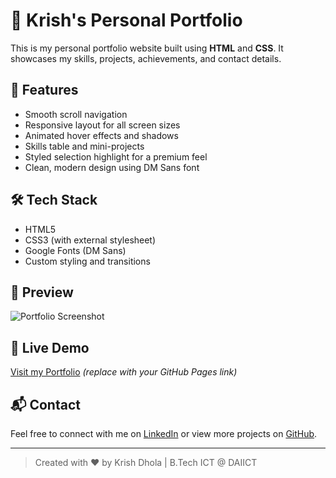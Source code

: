 # 💼 Krish's Personal Portfolio

This is my personal portfolio website built using **HTML** and **CSS**. It showcases my skills, projects, achievements, and contact details.

## 🚀 Features
- Smooth scroll navigation
- Responsive layout for all screen sizes
- Animated hover effects and shadows
- Skills table and mini-projects
- Styled selection highlight for a premium feel
- Clean, modern design using DM Sans font

## 🛠️ Tech Stack
- HTML5
- CSS3 (with external stylesheet)
- Google Fonts (DM Sans)
- Custom styling and transitions

## 📸 Preview
![Portfolio Screenshot](screenshot.png)

## 🔗 Live Demo
[Visit my Portfolio](https://yourusername.github.io/portfolio/) *(replace with your GitHub Pages link)*

## 📬 Contact
Feel free to connect with me on [LinkedIn](https://linkedin.com/in/krish) or view more projects on [GitHub](https://github.com/krish).

---

> Created with ❤️ by Krish Dhola | B.Tech ICT @ DAIICT
